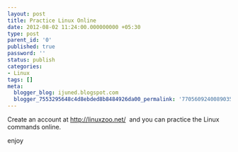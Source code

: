 ```yaml
---
layout: post
title: Practice Linux Online
date: 2012-08-02 11:24:00.000000000 +05:30
type: post
parent_id: '0'
published: true
password: ''
status: publish
categories:
- Linux
tags: []
meta:
  blogger_blog: ijuned.blogspot.com
  blogger_7553295648c4d8ebded8b8484926da00_permalink: '7705609240089035858'
---
```

<div dir="ltr" style="text-align:left;"><span>Create an account at <a href="http://linuxzoo.net/">http://linuxzoo.net/</a>  and you can practice the Linux commands online.</span></p>
<p><span>enjoy  </span></div>
